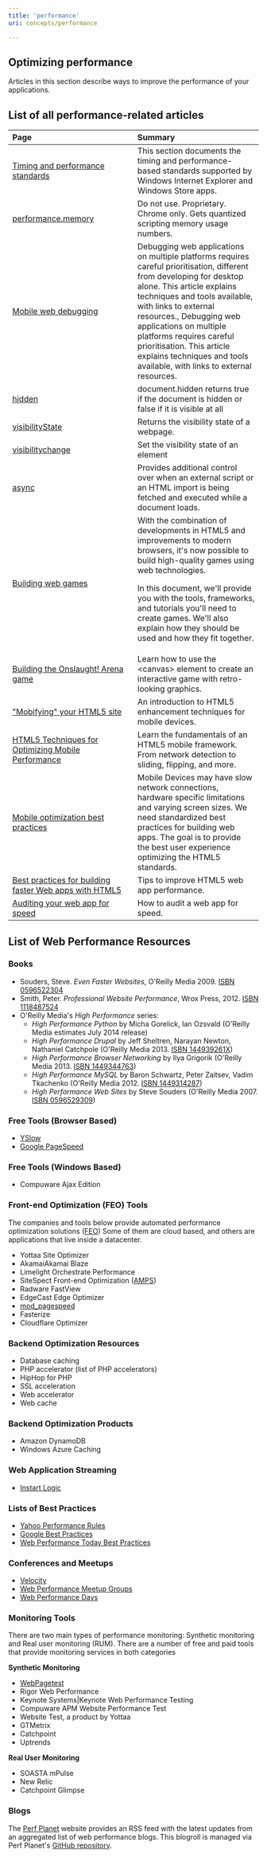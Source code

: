 ```yaml
---
title: 'performance'
uri: concepts/performance

---
```

## Optimizing performance

Articles in this section describe ways to improve the performance of your applications.

## List of all performance-related articles

<table>
<col width="50%" />
<col width="50%" />
<thead>
<tr class="header">
<th align="left">Page</th>
<th align="left">Summary</th>
</tr>
</thead>
<tbody>
<tr class="odd">
<td align="left"><a href="/apis/timing-and-performance">Timing and performance standards</a></td>
<td align="left">This section documents the timing and performance-based standards supported by Windows Internet Explorer and Windows Store apps.</td>
</tr>
<tr class="even">
<td align="left"><a href="/apis/timing/properties/memory">performance.memory</a></td>
<td align="left">Do not use. Proprietary. Chrome only. Gets quantized scripting memory usage numbers.</td>
</tr>
<tr class="odd">
<td align="left"><a href="/concepts/mobile_web/mobile_debugging">Mobile web debugging</a></td>
<td align="left">Debugging web applications on multiple platforms requires careful prioritisation, different from developing for desktop alone. This article explains techniques and tools available, with links to external resources., Debugging web applications on multiple platforms requires careful prioritisation. This article explains techniques and tools available, with links to external resources.</td>
</tr>
<tr class="even">
<td align="left"><a href="/dom/Document/hidden">hidden</a></td>
<td align="left">document.hidden returns true if the document is hidden or false if it is visible at all</td>
</tr>
<tr class="odd">
<td align="left"><a href="/dom/Document/visibilityState">visibilityState</a></td>
<td align="left">Returns the visibility state of a webpage.</td>
</tr>
<tr class="even">
<td align="left"><a href="/dom/Document/visibilitychange">visibilitychange</a></td>
<td align="left">Set the visibility state of an element</td>
</tr>
<tr class="odd">
<td align="left"><a href="/html/attributes/async">async</a></td>
<td align="left">Provides additional control over when an external script or an HTML import is being fetched and executed while a document loads.</td>
</tr>
<tr class="even">
<td align="left"><a href="/tutorials/building_web_games">Building web games</a></td>
<td align="left">With the combination of developments in HTML5 and improvements to modern browsers, it's now possible to build high-quality games using web technologies.
<p>In this document, we'll provide you with the tools, frameworks, and tutorials you'll need to create games. We'll also explain how they should be used and how they fit together.</p></td>
</tr>
<tr class="odd">
<td align="left"><a href="/tutorials/games_onslaught">Building the Onslaught! Arena game</a></td>
<td align="left">Learn how to use the &lt;canvas&gt; element to create an interactive game with retro-looking graphics.</td>
</tr>
<tr class="even">
<td align="left"><a href="/tutorials/mobile_mobifying">&quot;Mobifying&quot; your HTML5 site</a></td>
<td align="left">An introduction to HTML5 enhancement techniques for mobile devices.</td>
</tr>
<tr class="odd">
<td align="left"><a href="/tutorials/mobile_opt_and_perf">HTML5 Techniques for Optimizing Mobile Performance</a></td>
<td align="left">Learn the fundamentals of an HTML5 mobile framework. From network detection to sliding, flipping, and more.</td>
</tr>
<tr class="even">
<td align="left"><a href="/tutorials/mobile_optimization_best_practices">Mobile optimization best practices</a></td>
<td align="left">Mobile Devices may have slow network connections, hardware specific limitations and varying screen sizes. We need standardized best practices for building web apps. The goal is to provide the best user experience optimizing the HTML5 standards.</td>
</tr>
<tr class="odd">
<td align="left"><a href="/tutorials/speed_best_practices">Best practices for building faster Web apps with HTML5</a></td>
<td align="left">Tips to improve HTML5 web app performance.</td>
</tr>
<tr class="even">
<td align="left"><a href="/tutorials/tools_audit_panel">Auditing your web app for speed</a></td>
<td align="left">How to audit a web app for speed.</td>
</tr>
</tbody>
</table>

## List of Web Performance Resources

### Books

-   Souders, Steve. *Even Faster Websites*, O'Reilly Media 2009. [ISBN 0596522304](/Special:BookSources/0596522304)
-   Smith, Peter. *Professional Website Performance*, Wrox Press, 2012. [ISBN 1118487524](/Special:BookSources/1118487524)
-   O'Reilly Media's *High Performance* series:
    -   *High Performance Python* by Micha Gorelick, Ian Ozsvald (O'Reilly Media estimates July 2014 release)
    -   *High Performance Drupal* by Jeff Sheltren, Narayan Newton, Nathaniel Catchpole (O'Reilly Media 2013. [ISBN 144939261X](/Special:BookSources/144939261X))
    -   *High Performance Browser Networking* by Ilya Grigorik (O'Reilly Media 2013. [ISBN 1449344763](/Special:BookSources/1449344763))
    -   *High Performance MySQL* by Baron Schwartz, Peter Zaitsev, Vadim Tkachenko (O'Reilly Media 2012. [ISBN 1449314287](/Special:BookSources/1449314287))
    -   *High Performance Web Sites* by Steve Souders (O'Reilly Media 2007. [ISBN 0596529309](/Special:BookSources/0596529309))

### Free Tools (Browser Based)

-   [YSlow](http://yslow.org/)
-   [Google PageSpeed](https://developers.google.com/speed/pagespeed/)

### Free Tools (Windows Based)

-   Compuware Ajax Edition

### Front-end Optimization (FEO) Tools

The companies and tools below provide automated performance optimization solutions ([FEO](http://www.strangeloopnetworks.com/resources/presentations/front-end-optimization-feo-what-it-is-and-how-to-fix-it/)) Some of them are cloud based, and others are applications that live inside a datacenter.

-   Yottaa Site Optimizer
-   AkamaiAkamai Blaze
-   Limelight Orchestrate Performance
-   SiteSpect Front-end Optimization ([AMPS](http://www.sitespect.com/solutions/front-end-optimization))
-   Radware FastView
-   EdgeCast Edge Optimizer
-   [mod\_pagespeed](https://developers.google.com/speed/pagespeed/module)
-   Fasterize
-   Cloudflare Optimizer

### Backend Optimization Resources

-   Database caching
-   PHP accelerator (list of PHP accelerators)
-   HipHop for PHP
-   SSL acceleration
-   Web accelerator
-   Web cache

### Backend Optimization Products

-   Amazon DynamoDB
-   Windows Azure Caching

### Web Application Streaming

-   [Instart Logic](http://blogs.gartner.com/lydia_leong/2013/06/17/instart-logic-launches-a-new-kind-of-acceleration-service/)

### Lists of Best Practices

-   [Yahoo Performance Rules](http://developer.yahoo.com/performance/rules.html)
-   [Google Best Practices](https://developers.google.com/speed/docs/best-practices/rules_intro)
-   [Web Performance Today Best Practices](http://www.webperformancetoday.com/tag/best-practices/)

### Conferences and Meetups

-   [Velocity](http://velocityconf.com/)
-   [Web Performance Meetup Groups](http://web-performance.meetup.com/)
-   [Web Performance Days](http://www.webperfdays.org/)

### Monitoring Tools

There are two main types of performance monitoring: Synthetic monitoring and Real user monitoring (RUM). There are a number of free and paid tools that provide monitoring services in both categories

**Synthetic Monitoring**

-   [WebPagetest](http://webpagetest.org)
-   Rigor Web Performance
-   Keynote Systems|Keynote Web Performance Testing
-   Compuware APM Website Performance Test
-   Website Test, a product by Yottaa
-   GTMetrix
-   Catchpoint
-   Uptrends

**Real User Monitoring**

-   SOASTA mPulse
-   New Relic
-   Catchpoint Glimpse

### Blogs

The [Perf Planet](http://www.perfplanet.com/) website provides an RSS feed with the latest updates from an aggregated list of web performance blogs. This blogroll is managed via Perf Planet's [GitHub repository](https://github.com/stoyan/perfplanet).
